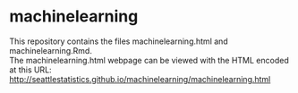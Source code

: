 machinelearning
===============

This repository contains the files machinelearning.html and machinelearning.Rmd.  
The machinelearning.html webpage can be viewed with the HTML encoded at this URL:
http://seattlestatistics.github.io/machinelearning/machinelearning.html
